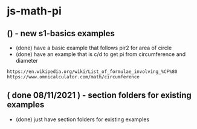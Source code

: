 # js-math-pi

## () - new s1-basics examples
* (done) have a basic example that follows pir2 for area of circle
* (done) have an example that is c/d to get pi from circumference and diameter
```
https://en.wikipedia.org/wiki/List_of_formulae_involving_%CF%80
https://www.omnicalculator.com/math/circumference
```

## ( done 08/11/2021 ) - section folders for existing examples
* (done) just have section folders for existing examples